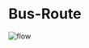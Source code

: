 # Bus-Route

![flow](https://github.com/sahilkhandelwal8/Bus-Route/assets/129420395/702dc2e2-11f0-4b80-81bf-d603ce2db844)
